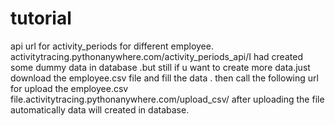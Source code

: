 # tutorial
api url for activity_periods for different employee.
activitytracing.pythonanywhere.com/activity_periods_api/I had created some dummy data in database .but still if u want to create more 
data.just download the employee.csv file and fill the data . then call the following url for upload the employee.csv file.activitytracing.pythonanywhere.com/upload_csv/ 
after uploading the file automatically data will created in database.
  
